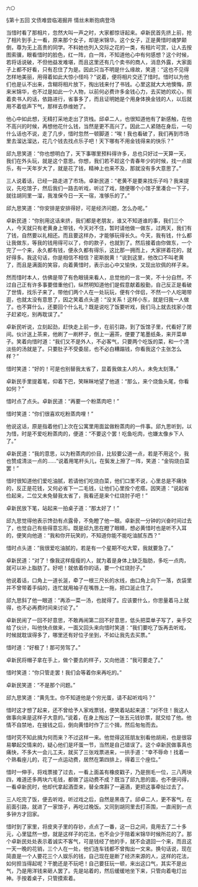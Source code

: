     六〇 

   §第十五回 文债难尝临渴掘井 情丝未断抱病登场

   当惜时看了那相片，忽然大叫一声之时，大家都惊讶起来。卓新民首先挤上前，抢了相片到手上一看，原来那个女子，却是米锦华。这个女子，正是黄惜时魂梦颠倒，尊为无上高贵的同学。不料她也列入交际之花的一类，有相片可赏，让人去按图索骥，眼看惜时的脸色，红一阵，白一阵，不知道他心中有何感想？这个时候，若将话说破，不但他益发难堪，而且这里还有几个卖书的商人，消息外露，大家面子上都不好看，只有忍住了为是。因此只当不明是什么缘故，笑道：“这也不见得怎样地美丽，用得着如此大惊小怪吗？”说着，便将相片交还了惜时。惜时以为他们也是认不出来，含糊将相片放下，掏出钱来付了书钱。心里这就大大地懊悔，原来米锦华，也不过是如此一个人物，以前何必费许多金钱心力，去买她的欢心，照着卖书人的话，依路进行，省事多了，而且证明她是个用身体换金钱的人，以后就用不着低声下气，那样去恭维她了。

   他心中如此想，无精打采地走出了货栈。邱卓二人，也很知道他有了新感触，在他不高兴的时候，再想他花什么钱，当然是更不高兴了。因此二人紧随在身后，一句什么话也不说，走了几步，惜时忽然一顿脚道：“唉！我也看破了，我们再到市场里去溜达溜达，花几个钱去找点乐子吧！天下哪有不用金钱得来的快乐？”

   邱九思笑道：“你也想明白了，天下事哪里预料得许多，总也只好过一天算一天，我们在外头玩，就是这个意思。你想，我们若不趁这个青春年少的时候，找一点娱乐，有一天年岁大了，就是花了钱，精神上也来不及，那就没有多大意思了。”

   三人说着话，已经一路走进了市场。卓新民道：“老黄不是要来找乐子吗？我来提议，先吃馆子，然后我们一路去听戏，听过了戏，随便哪个小馆子里凑合一下子，就往胡同里一溜，我准保今日一天一宿，准够乐的了。”

   邱九思笑道：“你安排是安排得好，可是经济问题，怎么办呢。”

   卓新民道：“你别用这话来挤，我们都是老朋友，谁又不知道谁的事，我们三个人，今天就只有老黄身上带钱，今天对不住，暂时请他做一做东，过两天，我们有了钱，自然要以礼相还。而且要这样办，才能够玩得长久。今天，我有钱，什么都让我做东，等我的钱用得可以了，你的款子，也就到了。然后接着由你做东，一个完了一个来，永久都有钱，便永久都有得乐，这比那一拥而上，大家拼着花的，就好得多。我这句话，你是相信不相信？密斯脱黄！”说到这里，他改口不叫老黄了，而且是满面的笑容，向着黄惜时，表示出心中又愉快，又现出钦佩的样子来。

   然而惜时本人，仿佛是带了有色眼镜来看人，总觉他的一言一笑，不十分自然，不过自己正有许多事要借重他们，纵然明知道他们是假意献着殷勤，自己反正是看破了世情，找乐子来了，带他们两个人在一处玩玩，便有个伴侣，不然一个人吃喝带逛，也就太没有意思了，因之笑着点头道：“没关系！这样小东，就是归我一人做了。也不算什么，还要回个什么礼？既是说吃了饭要听戏，我们马上就去找家小馆子赶紧吃，别再耽误了。”

   卓新民听说，立刻起劲，赶快走上前一步，在前引路，到了饭馆子里，代看好了房间。伙计送上茶来，他刷了一刷杯子，倒上一遍茶，便要了笔墨纸条，来开菜单子。笑着向惜时道：“我们又不是外人，不必客气，只要两个吃饭的菜，和一个清淡些的汤就是了。只要肚子不受委屈，也不必白糟蹋钱，你看我这个主张怎么样？”

   惜时笑道：“好的！可是也别替我太省了，显着我做主人的人，未免太刻薄。”

   卓新民手里提着笔，仰着下巴，笑眯眯地望了他道：“那么，来个烧鱼头尾，你看如何？”

   惜时点了点头。卓新民道：“再要一个粉蒸肉吧！”

   惜时笑道：“你们很喜欢吃粉蒸肉哩！”

   他说这话，原是指着他们上次在公寓里用面盆做粉蒸肉的一件事。邱九思听到，以为惜，时是不爱吃粉蒸肉的，便道：“不要这个罢！吃鱼吃肉，也嫌太像乡下人了。”

   卓新民道：“我的意思，以为粉蒸肉的价目，比较要公道一点，若是不用这个，我也赞成清淡一点的……”说着用笔杆头儿，在鬓发上擦了一阵，笑道：“金钩烧白菜罢！”

   惜时很知道他们爱吃油腻，若请他们吃烧白菜，他们口里不说，心里总是不痛快的，反正是花钱，又何必省下一二毛钱，让他们心里拴个疙瘩。因笑道：“说起省俭起来，二位又未免替我太省了，我看还是来个红烧肘子吧！”

   卓新民放下笔，站起来一拍桌子道：“那太好了！”

   邱九思觉得他表示馋劲有点露骨，不免瞪了他一眼。卓新民一分钟的兴奋时间过去了，也觉自己有些得意忘形。既是邱九思在瞪了眼睛，想必黄惜时也是听不入耳的，便笑向他道：“我和你开玩笑的，不知道你能不能吃油腻东西？”

   惜时点头道：“我很爱吃油腻的，若是有一个星期不吃大荤，我就要急了。”

   卓新民道：“对了！像我这样瘦瘦的人，就为着是身体上缺乏脂肪，多吃一点肉，就可以补上脂肪了。好吧！就依着你的话，要一个红烧肘子。”

   他说着话，口角上一道长涎，牵了一根三尺长的水线，由口角上向下一落，衣袋里并不曾带着手绢的，连忙就用袖子在嘴唇上一拖，把口涎止住了。

   邱九思斜了他一眼道：“再添一菜一汤，也就得了。应该要什么，你思量着马上就得，也不必再费时间来讨论了。”

   卓新民闹了一回不好意思，不敢再闹第二回不好意思，低头把菜单子写了，亲手交给了伙计，叫他快点做来，一面又回头来向惜时笑道：“我们要吃了饭再去听戏，时候就耽误得多了，哪里还有好位子坐到，不如让我先去买票。”

   惜时道：“好极了！那可劳驾了。”

   卓新民将帽子拿在手上，做个要去的样子，又向他道：“我可要走了。”

   惜时笑道：“你只管走罢！我们会等着你来再吃的。”

   卓新民笑道：“不是那个问题。”

   邱九思笑道：“黄先生。你不知道他是个穷光蛋，请不起听戏吗？”

   惜时这才想了起来，还不曾给予人家戏票钱，便笑着站起来道：“对不住！我这人做事向来是这样子大意的。”说着，在身上掏出了一张五元钱钞票，就交给了他。他情不自禁地，在接钱之后，倒向黄惜时作了三个揖，然后匆匆而去。

   惜时究不知此揖为何而来？不过这样一来。他觉得这班朋友别看他胡闹，也是很容易攀起交情来的，疑心他们是坏蛋一节，当然是自己错误了。这个卓新民做事真也痛快，不多大一会儿工夫，就买了三张戏票进来，一拱手道：“幸不辱命！找着一个熟看座儿的，花了一点运动费，居然在第四排上，得着三个座位。”

   惜时一伸手，将戏票接了过去，一看上面盖有橡皮戳子，乃是捌毛一位，三八两块四，难道还多两块六毛钱，都做了运动费不成？既当了邱九思的面，也不便问得，一看卓新民时，他却代拿起酒壶来，替全席斟了一遍酒，更把这事牵扯过去了。

   三人吃完了饭，便去听戏，听过戏之后，自然是黑夜了。邱卓二人，更不客气，在前面引路，就进了一家馆子，再吃过晚饭。又同到胡同里去打茶围，一直闹到一点多钟方才回家。

   惜时到了家里，将皮夹子里的存钞，点点了一番，这一日之间，竟用去了二十多元，心里猛然一想，就是这样子的花法，也不会少于陪着米锦华时候所花的了。那个卓新民处处表示着诚实不客气，可是钱经了他的手，就不会退回一个来，而且这一天一晚的花销，三个人在一处，他们连车钱都不曾掏出一文来。换句话说，现在简直是一个人要花三个人娱乐的钱，自己现在是断了经济来源的人，这样的花法，如何担当得起呢？干脆还是不玩吧！自己要狂玩一顿，来出这口气，其实不是出气，乃是用洋钱来砸人罢了。先是站着的，然后缓缓地坐下来，只管向着电灯出神。手按着桌子，只管摸索着。

